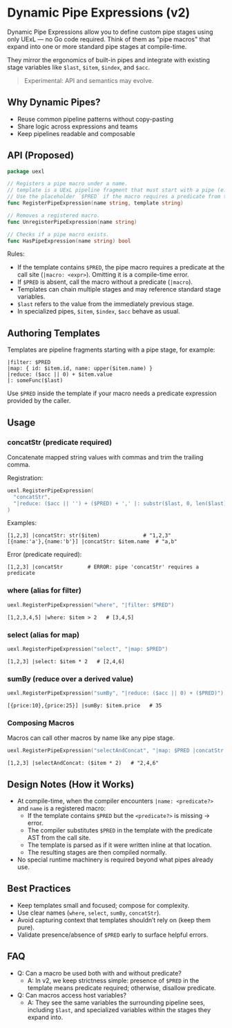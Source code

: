 # Dynamic Pipe Expressions (v2)

Dynamic Pipe Expressions allow you to define custom pipe stages using only UExL — no Go code required. Think of them as "pipe macros" that expand into one or more standard pipe stages at compile-time.

They mirror the ergonomics of built-in pipes and integrate with existing stage variables like `$last`, `$item`, `$index`, and `$acc`.

> Experimental: API and semantics may evolve.

## Why Dynamic Pipes?
- Reuse common pipeline patterns without copy-pasting
- Share logic across expressions and teams
- Keep pipelines readable and composable

## API (Proposed)

```go
package uexl

// Registers a pipe macro under a name.
// template is a UExL pipeline fragment that must start with a pipe (e.g., "|:", "|map:").
// Use the placeholder `$PRED` if the macro requires a predicate from the call site.
func RegisterPipeExpression(name string, template string)

// Removes a registered macro.
func UnregisterPipeExpression(name string)

// Checks if a pipe macro exists.
func HasPipeExpression(name string) bool
```

Rules:
- If the template contains `$PRED`, the pipe macro requires a predicate at the call site (`|macro: <expr>`). Omitting it is a compile-time error.
- If `$PRED` is absent, call the macro without a predicate (`|macro`).
- Templates can chain multiple stages and may reference standard stage variables.
- `$last` refers to the value from the immediately previous stage.
- In specialized pipes, `$item`, `$index`, `$acc` behave as usual.

## Authoring Templates

Templates are pipeline fragments starting with a pipe stage, for example:

```uexl
|filter: $PRED
|map: { id: $item.id, name: upper($item.name) }
|reduce: ($acc || 0) + $item.value
|: someFunc($last)
```

Use `$PRED` inside the template if your macro needs a predicate expression provided by the caller.

## Usage

### concatStr (predicate required)
Concatenate mapped string values with commas and trim the trailing comma.

Registration:

```go
uexl.RegisterPipeExpression(
  "concatStr",
  "|reduce: ($acc || '') + ($PRED) + ',' |: substr($last, 0, len($last)-1)",
)
```

Examples:

```uexl
[1,2,3] |concatStr: str($item)              # "1,2,3"
[{name:'a'},{name:'b'}] |concatStr: $item.name  # "a,b"
```

Error (predicate required):

```uexl
[1,2,3] |concatStr        # ERROR: pipe 'concatStr' requires a predicate
```

### where (alias for filter)

```go
uexl.RegisterPipeExpression("where", "|filter: $PRED")
```

```uexl
[1,2,3,4,5] |where: $item > 2   # [3,4,5]
```

### select (alias for map)

```go
uexl.RegisterPipeExpression("select", "|map: $PRED")
```

```uexl
[1,2,3] |select: $item * 2   # [2,4,6]
```

### sumBy (reduce over a derived value)

```go
uexl.RegisterPipeExpression("sumBy", "|reduce: ($acc || 0) + ($PRED)")
```

```uexl
[{price:10},{price:25}] |sumBy: $item.price   # 35
```

### Composing Macros
Macros can call other macros by name like any pipe stage.

```go
uexl.RegisterPipeExpression("selectAndConcat", "|map: $PRED |concatStr: str($item)")
```

```uexl
[1,2,3] |selectAndConcat: ($item * 2)   # "2,4,6"
```

## Design Notes (How it Works)

- At compile-time, when the compiler encounters `|name: <predicate?>` and `name` is a registered macro:
  - If the template contains `$PRED` but the `<predicate?>` is missing → error.
  - The compiler substitutes `$PRED` in the template with the predicate AST from the call site.
  - The template is parsed as if it were written inline at that location.
  - The resulting stages are then compiled normally.
- No special runtime machinery is required beyond what pipes already use.

## Best Practices
- Keep templates small and focused; compose for complexity.
- Use clear names (`where`, `select`, `sumBy`, `concatStr`).
- Avoid capturing context that templates shouldn’t rely on (keep them pure).
- Validate presence/absence of `$PRED` early to surface helpful errors.

## FAQ

- Q: Can a macro be used both with and without predicate?
  - A: In v2, we keep strictness simple: presence of `$PRED` in the template means predicate required; otherwise, disallow predicate.
- Q: Can macros access host variables?
  - A: They see the same variables the surrounding pipeline sees, including `$last`, and specialized variables within the stages they expand into.
